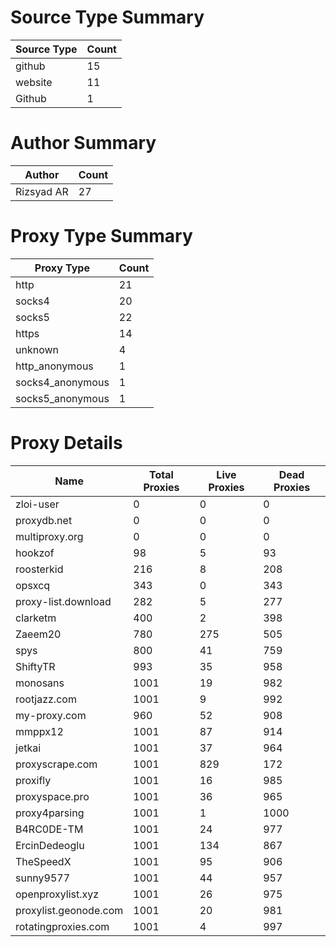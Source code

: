 # Source Type Summary

| Source Type | Count |
|-------------|-------|
| github | 15 |
| website | 11 |
| Github | 1 |


# Author Summary

| Author | Count |
|--------|-------|
| Rizsyad AR | 27 |


# Proxy Type Summary

| Proxy Type | Count |
|------------|-------|
| http | 21 |
| socks4 | 20 |
| socks5 | 22 |
| https | 14 |
| unknown | 4 |
| http_anonymous | 1 |
| socks4_anonymous | 1 |
| socks5_anonymous | 1 |


# Proxy Details

| Name | Total Proxies | Live Proxies | Dead Proxies |
|------|---------------|--------------|---------------|
| zloi-user | 0 | 0 | 0 |
| proxydb.net | 0 | 0 | 0 |
| multiproxy.org | 0 | 0 | 0 |
| hookzof | 98 | 5 | 93 |
| roosterkid | 216 | 8 | 208 |
| opsxcq | 343 | 0 | 343 |
| proxy-list.download | 282 | 5 | 277 |
| clarketm | 400 | 2 | 398 |
| Zaeem20 | 780 | 275 | 505 |
| spys | 800 | 41 | 759 |
| ShiftyTR | 993 | 35 | 958 |
| monosans | 1001 | 19 | 982 |
| rootjazz.com | 1001 | 9 | 992 |
| my-proxy.com | 960 | 52 | 908 |
| mmppx12 | 1001 | 87 | 914 |
| jetkai | 1001 | 37 | 964 |
| proxyscrape.com | 1001 | 829 | 172 |
| proxifly | 1001 | 16 | 985 |
| proxyspace.pro | 1001 | 36 | 965 |
| proxy4parsing | 1001 | 1 | 1000 |
| B4RC0DE-TM | 1001 | 24 | 977 |
| ErcinDedeoglu | 1001 | 134 | 867 |
| TheSpeedX | 1001 | 95 | 906 |
| sunny9577 | 1001 | 44 | 957 |
| openproxylist.xyz | 1001 | 26 | 975 |
| proxylist.geonode.com | 1001 | 20 | 981 |
| rotatingproxies.com | 1001 | 4 | 997 |
